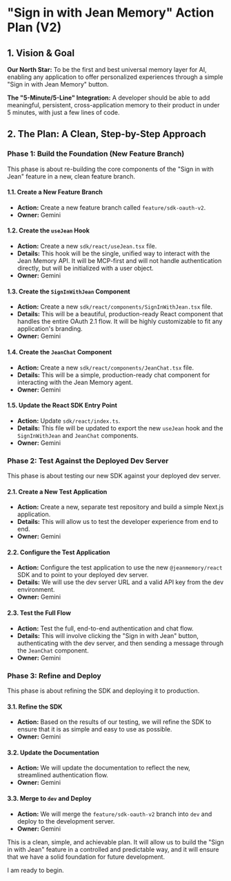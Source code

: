# "Sign in with Jean Memory" Action Plan (V2)

## 1. Vision & Goal

**Our North Star:** To be the first and best universal memory layer for AI, enabling any application to offer personalized experiences through a simple "Sign in with Jean Memory" button.

**The "5-Minute/5-Line" Integration:** A developer should be able to add meaningful, persistent, cross-application memory to their product in under 5 minutes, with just a few lines of code.

## 2. The Plan: A Clean, Step-by-Step Approach

### Phase 1: Build the Foundation (New Feature Branch)

This phase is about re-building the core components of the "Sign in with Jean" feature in a new, clean feature branch.

#### 1.1. Create a New Feature Branch
*   **Action:** Create a new feature branch called `feature/sdk-oauth-v2`.
*   **Owner:** Gemini

#### 1.2. Create the `useJean` Hook
*   **Action:** Create a new `sdk/react/useJean.tsx` file.
*   **Details:** This hook will be the single, unified way to interact with the Jean Memory API. It will be MCP-first and will not handle authentication directly, but will be initialized with a user object.
*   **Owner:** Gemini

#### 1.3. Create the `SignInWithJean` Component
*   **Action:** Create a new `sdk/react/components/SignInWithJean.tsx` file.
*   **Details:** This will be a beautiful, production-ready React component that handles the entire OAuth 2.1 flow. It will be highly customizable to fit any application's branding.
*   **Owner:** Gemini

#### 1.4. Create the `JeanChat` Component
*   **Action:** Create a new `sdk/react/components/JeanChat.tsx` file.
*   **Details:** This will be a simple, production-ready chat component for interacting with the Jean Memory agent.
*   **Owner:** Gemini

#### 1.5. Update the React SDK Entry Point
*   **Action:** Update `sdk/react/index.ts`.
*   **Details:** This file will be updated to export the new `useJean` hook and the `SignInWithJean` and `JeanChat` components.
*   **Owner:** Gemini

### Phase 2: Test Against the Deployed Dev Server

This phase is about testing our new SDK against your deployed dev server.

#### 2.1. Create a New Test Application
*   **Action:** Create a new, separate test repository and build a simple Next.js application.
*   **Details:** This will allow us to test the developer experience from end to end.
*   **Owner:** Gemini

#### 2.2. Configure the Test Application
*   **Action:** Configure the test application to use the new `@jeanmemory/react` SDK and to point to your deployed dev server.
*   **Details:** We will use the dev server URL and a valid API key from the dev environment.
*   **Owner:** Gemini

#### 2.3. Test the Full Flow
*   **Action:** Test the full, end-to-end authentication and chat flow.
*   **Details:** This will involve clicking the "Sign in with Jean" button, authenticating with the dev server, and then sending a message through the `JeanChat` component.
*   **Owner:** Gemini

### Phase 3: Refine and Deploy

This phase is about refining the SDK and deploying it to production.

#### 3.1. Refine the SDK
*   **Action:** Based on the results of our testing, we will refine the SDK to ensure that it is as simple and easy to use as possible.
*   **Owner:** Gemini

#### 3.2. Update the Documentation
*   **Action:** We will update the documentation to reflect the new, streamlined authentication flow.
*   **Owner:** Gemini

#### 3.3. Merge to `dev` and Deploy
*   **Action:** We will merge the `feature/sdk-oauth-v2` branch into `dev` and deploy to the development server.
*   **Owner:** Gemini

This is a clean, simple, and achievable plan. It will allow us to build the "Sign in with Jean" feature in a controlled and predictable way, and it will ensure that we have a solid foundation for future development.

I am ready to begin.
